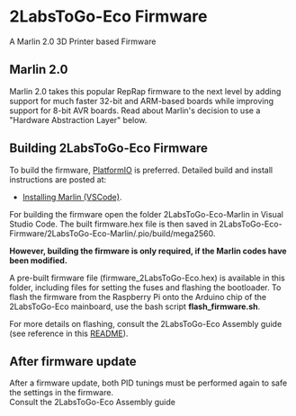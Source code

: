 # 2LabsToGo-Eco Firmware 
A Marlin 2.0 3D Printer based Firmware

## Marlin 2.0

Marlin 2.0 takes this popular RepRap firmware to the next level by adding support for much faster 32-bit and ARM-based boards while improving support for 8-bit AVR boards. Read about Marlin's decision to use a "Hardware Abstraction Layer" below.


## Building 2LabsToGo-Eco Firmware

To build the firmware, [PlatformIO](http://docs.platformio.org/en/latest/ide.html#platformio-ide) is preferred. Detailed build and install instructions are posted at:

  - [Installing Marlin (VSCode)](http://marlinfw.org/docs/basics/install_platformio_vscode.html).

For building the firmware open the folder 2LabsToGo-Eco-Marlin in Visual Studio Code.
The built firmware.hex file is then saved in 2LabsToGo-Eco-Firmware/2LabsToGo-Eco-Marlin/.pio/build/mega2560.

<b>However, building the firmware is only required, if the Marlin codes have been modified.</b><a>

A pre-built firmware file (firmware_2LabsToGo-Eco.hex) is available in this folder, including files for setting the fuses and flashing the bootloader.
To flash the firmware from the Raspberry Pi onto the Arduino chip of the 2LabsToGo-Eco mainboard, 
use the bash script <b>flash_firmware.sh</b>.

For more details on flashing, consult the 2LabsToGo-Eco Assembly guide 
(see reference in this [README](https://github.com/OfficeChromatography/2LabsToGo-Eco/blob/main/README.md)).
 
## After firmware update
After a firmware update, both PID tunings must be performed again to safe the settings in the firmware.<br>
Consult the 2LabsToGo-Eco Assembly guide
